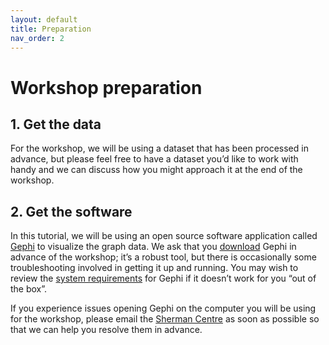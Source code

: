 ```yaml
---
layout: default
title: Preparation
nav_order: 2
---
```


# Workshop preparation 
  
## 1. Get the data
For the workshop, we will be using a dataset that has been processed in advance, but please feel free to have a dataset you’d like to work with handy and we can discuss how you might approach it at the end of the workshop.

<!--
You will have an opportunity to download the data during the workshop; however, if you would like to do so ahead of time, it can be downloaded [here](https://github.com/scds/intro-tableau/raw/main/data/humdata_GHGEmissionsGES.xlsx). -->

## 2. Get the software
In this tutorial, we will be using an open source software application called [Gephi](https://gephi.org/) to visualize the graph data. We ask that you [download](https://gephi.org/users/download/) Gephi in advance of the workshop; it’s a robust tool, but there is occasionally some troubleshooting involved in getting it up and running. You may wish to review the [system requirements](https://gephi.org/users/requirements/) for Gephi if it doesn’t work for you “out of the box”. 

If you experience issues opening Gephi on the computer you will be using for the workshop, please email the [Sherman Centre](mailto:scds@mcmaster.ca) as soon as possible so that we can help you resolve them in advance.

